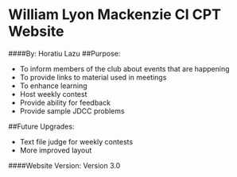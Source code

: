 # William Lyon Mackenzie CI CPT Website
####By: Horatiu Lazu
##Purpose:
* To inform members of the club about events that are happening
* To provide links to material used in meetings
* To enhance learning
* Host weekly contest
* Provide ability for feedback
* Provide sample JDCC problems

##Future Upgrades:
* Text file judge for weekly contests
* More improved layout

####Website Version:
Version 3.0
